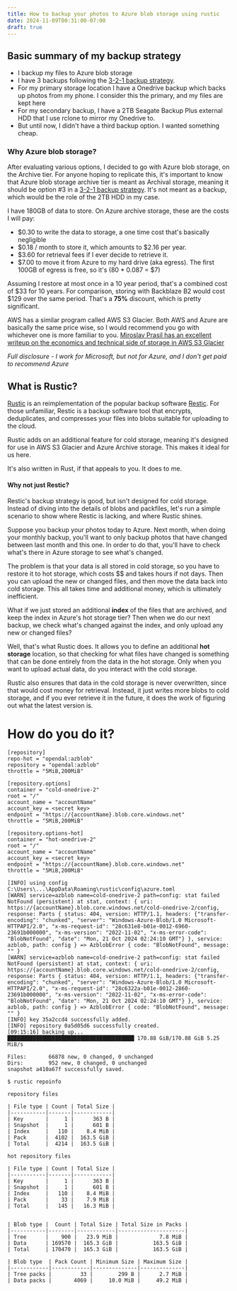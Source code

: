 ```yaml
---
title: How to backup your photos to Azure blob storage using rustic
date: 2024-11-09T00:31:00-07:00
draft: true
---
```

## Basic summary of my backup strategy
- I backup my files to Azure blob storage
- I have 3 backups following the [3-2-1 backup strategy](https://www.backblaze.com/blog/the-3-2-1-backup-strategy/). 
- For my primary storage location I have a Onedrive backup which backs up photos from my phone. I consider this the primary, and my files are kept here
- For my secondary backup, I have a 2TB Seagate Backup Plus external HDD that I use rclone to mirror my Onedrive to.
- But until now, I didn't have a third backup option. I wanted something cheap.
### Why Azure blob storage?
After evaluating various options, I decided to go with Azure blob storage, on the Archive tier. For anyone hoping to replicate this, it's important to know that Azure blob storage archive tier is meant as Archival storage, meaning it should be option #3 in a [3-2-1 backup strategy](https://www.backblaze.com/blog/the-3-2-1-backup-strategy/). It's not meant as a backup, which would be the role of the 2TB HDD in my case.

I have 180GB of data to store. On Azure archive storage, these are the costs I will pay:
- $0.30 to write the data to storage, a one time cost that's basically negligible
- $0.18 / month to store it, which amounts to $2.16 per year.
- $3.60 for retrieval fees if I ever decide to retrieve it. 
- $7.00 to move it from Azure to my hard drive (aka egress). The first 100GB of egress is free, so it's (80 * 0.087 = $7)

Assuming I restore at most once in a 10 year period, that's a combined cost of $33 for 10 years.
For comparison, storing with Backblaze B2 would cost $129 over the same period. That's a **75%** discount, which is pretty significant.

AWS has a similar program called AWS S3 Glacier. Both AWS and Azure are basically the same price wise, so I would recommend you go with whichever one is more familiar to you. [Miroslav Prasil has an excellent writeup on the economics and technical side of storage in AWS S3 Glacier](https://kmh.prasil.info/posts/rustic-cold-storage-glacier-economics/)

*Full disclosure - I work for Microsoft, but not for Azure, and I don't get paid to recommend Azure*
## What is Rustic?
[Rustic](https://rustic.cli.rs/docs/getting_started.html) is an reimplementation of the popular backup software [Restic](https://restic.net/). For those unfamiliar, Restic is a backup software tool that encrypts, deduplicates, and compresses your files into blobs suitable for uploading to the cloud.

Rustic adds on an additional feature for cold storage, meaning it's designed for use in AWS S3 Glacier and Azure Archive storage. This makes it ideal for us here.

It's also written in Rust, if that appeals to you. It does to me.
#### Why not just Restic?
Restic's backup strategy is good, but isn't designed for cold storage. Instead of diving into the details of blobs and packfiles, let's run a simple scenario to show where Restic is lacking, and where Rustic shines.

Suppose you backup your photos today to Azure. Next month, when doing your monthly backup, you'll want to only backup photos that have changed between last month and this one. In order to do that, you'll have to check what's there in Azure storage to see what's changed.

The problem is that your data is all stored in cold storage, so you have to restore it to hot storage, which costs \$\$ and takes hours if not days. Then you can upload the new or changed files, and then move the data back into cold storage. This all takes time and additional money, which is ultimately inefficient.

What if we just stored an additional **index** of the files that are archived, and keep the index in Azure's hot storage tier? Then when we do our next backup, we check what's changed against the index, and only upload any new or changed files?

Well, that's what Rustic does. It allows you to define an additional **hot storage** location, so that checking for what files have changed is something that can be done entirely from the data in the hot storage. Only when you want to upload actual data, do you interact with the cold storage. 

Rustic also ensures that data in the cold storage is never overwritten, since that would cost money for retrieval. Instead, it just writes more blobs to cold storage, and if you ever retrieve it in the future, it does the work of figuring out what the latest version is.

# How do you do it?




```
[repository]
repo-hot = "opendal:azblob"
repository = "opendal:azblob"
throttle = "5MiB,200MiB"

[repository.options]
container = "cold-onedrive-2"
root = "/"
account_name = "accountName"
account_key = <secret key>
endpoint = "https://{accountName}.blob.core.windows.net"
throttle = "5MiB,200MiB"

[repository.options-hot]
container = "hot-onedrive-2"
root = "/"
account_name = "accountName"
account_key = <secret key>
endpoint = "https://{accountName}.blob.core.windows.net"
throttle = "5MiB,200MiB"

[INFO] using config C:\Users\...\AppData\Roaming\rustic\config\azure.toml
[WARN] service=azblob name=cold-onedrive-2 path=config: stat failed NotFound (persistent) at stat, context: { uri: https://{accountName}.blob.core.windows.net/cold-onedrive-2/config, response: Parts { status: 404, version: HTTP/1.1, headers: {"transfer-encoding": "chunked", "server": "Windows-Azure-Blob/1.0 Microsoft-HTTPAPI/2.0", "x-ms-request-id": "28c631e8-b01e-0012-6960-23691b000000", "x-ms-version": "2022-11-02", "x-ms-error-code": "BlobNotFound", "date": "Mon, 21 Oct 2024 02:24:10 GMT"} }, service: azblob, path: config } => AzblobError { code: "BlobNotFound", message: "" }
[WARN] service=azblob name=cold-onedrive-2 path=config: stat failed NotFound (persistent) at stat, context: { uri: https://{accountName}.blob.core.windows.net/cold-onedrive-2/config, response: Parts { status: 404, version: HTTP/1.1, headers: {"transfer-encoding": "chunked", "server": "Windows-Azure-Blob/1.0 Microsoft-HTTPAPI/2.0", "x-ms-request-id": "28c6322a-b01e-0012-2860-23691b000000", "x-ms-version": "2022-11-02", "x-ms-error-code": "BlobNotFound", "date": "Mon, 21 Oct 2024 02:24:10 GMT"} }, service: azblob, path: config } => AzblobError { code: "BlobNotFound", message: "" }
[INFO] key 35a2ccd4 successfully added.
[INFO] repository 0a5d05d6 successfully created.
[09:15:16] backing up...                  ████████████████████████████████████████ 170.88 GiB/170.88 GiB 5.25 MiB/s

Files:       66878 new, 0 changed, 0 unchanged
Dirs:        952 new, 0 changed, 0 unchanged
snapshot a410a67f successfully saved.

$ rustic repoinfo

repository files

| File type | Count | Total Size |
|-----------|-------|------------|
| Key       |     1 |      363 B |
| Snapshot  |     1 |      601 B |
| Index     |   110 |    8.4 MiB |
| Pack      |  4102 |  163.5 GiB |
| Total     |  4214 |  163.5 GiB |

hot repository files

| File type | Count | Total Size |
|-----------|-------|------------|
| Key       |     1 |      363 B |
| Snapshot  |     1 |      601 B |
| Index     |   110 |    8.4 MiB |
| Pack      |    33 |    7.9 MiB |
| Total     |   145 |   16.3 MiB |


| Blob type |  Count | Total Size | Total Size in Packs |
|-----------|--------|------------|---------------------|
| Tree      |    900 |   23.9 MiB |             7.8 MiB |
| Data      | 169570 |  165.3 GiB |           163.5 GiB |
| Total     | 170470 |  165.3 GiB |           163.5 GiB |

| Blob type  | Pack Count | Minimum Size | Maximum Size |
|------------|------------|--------------|--------------|
| Tree packs |         33 |        299 B |      2.7 MiB |
| Data packs |       4069 |     10.0 MiB |     49.2 MiB |
```